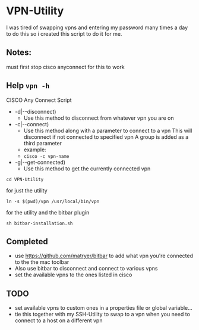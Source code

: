 # VPN-Utility
I was tired of swapping vpns and entering my password many times a day to do this
so i created this script to do it for me.

## Notes:
must first stop cisco anyconnect for this to work

## Help `vpn -h`
CISCO Any Connect Script
- -d|--disconnect)
  - Use this method to disconnect from whatever vpn you are on
- -c|--connect)
  - Use this method along with a parameter to connect to a vpn
  This will disconnect if not connected to specified vpn
  A group is added as a third parameter
  - example:
  - `cisco -c vpn-name`
- -g|--get-connected)
  - Use this method to get the currently connected vpn

`cd VPN-Utility`

for just the utility

`ln -s $(pwd)/vpn /usr/local/bin/vpn`

for the utility and the bitbar plugin

`sh bitbar-installation.sh`

## Completed
- use https://github.com/matryer/bitbar to add what vpn you're connected to the the
mac toolbar
- Also use bitbar to disconnect and connect to various vpns
- set the available vpns to the ones listed in cisco

## TODO
- set available vpns to custom ones in a properties file or global variable...
- tie this together with my SSH-Utility to swap to a vpn when you need to connect
to a host on a different vpn

